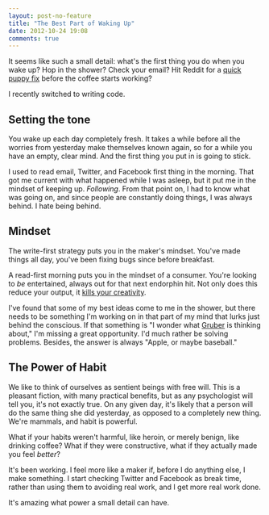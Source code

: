 ```yaml
---
layout: post-no-feature
title: "The Best Part of Waking Up"
date: 2012-10-24 19:08
comments: true
---
```


It seems like such a small detail: what's the first thing you do when you wake
up?  Hop in the shower?  Check your email?  Hit Reddit for a [quick puppy
fix][3] before the coffee starts working?

I recently switched to writing code.

## Setting the tone

You wake up each day completely fresh.  It takes a while before all the worries
from yesterday make themselves known again, so for a while you have an empty,
clear mind.  And the first thing you put in is going to stick.

I used to read email, Twitter, and Facebook first thing in the morning.  That
got me current with what happened while I was asleep, but it put me in the
mindset of keeping up.  *Following*.  From that point on, I had to know what
was going on, and since people are constantly doing things, I was always
behind.  I hate being behind.

## Mindset

The write-first strategy puts you in the maker's mindset.  You've made things
all day, you've been fixing bugs since before breakfast.

A read-first morning puts you in the mindset of a consumer.  You're looking to
*be* entertained, always out for that next endorphin hit.  Not only does this
reduce your output, it [kills your creativity][1].

I've found that some of my best ideas come to me in the shower, but there needs
to be something I'm working on in that part of my mind that lurks just behind
the conscious.  If that something is "I wonder what [Gruber][2] is thinking
about," I'm missing a great opportunity.  I'd much rather be solving problems.
Besides, the answer is always "Apple, or maybe baseball."

## The Power of Habit

We like to think of ourselves as sentient beings with free will.  This is
a pleasant fiction, with many practical benefits, but as any psychologist will
tell you, it's not exactly true.  On any given day, it's likely that a person
will do the same thing she did yesterday, as opposed to a completely new thing.
We're mammals, and habit is powerful.

What if your habits weren't harmful, like heroin, or merely benign, like
drinking coffee?  What if they were constructive, what if they actually made
you feel *better*?

It's been working.  I feel more like a maker if, before I do anything else,
I make something.  I start checking Twitter and Facebook as break time, rather
than using them to avoiding real work, and I get more real work done.

It's amazing what power a small detail can have.

[1]: http://devburner.net/2012/07/the-1-thing-that-will-destroy-your-creativity-in-the-morning/
[2]: http://daringfireball.net/
[3]: http://aww.reddit.com/
